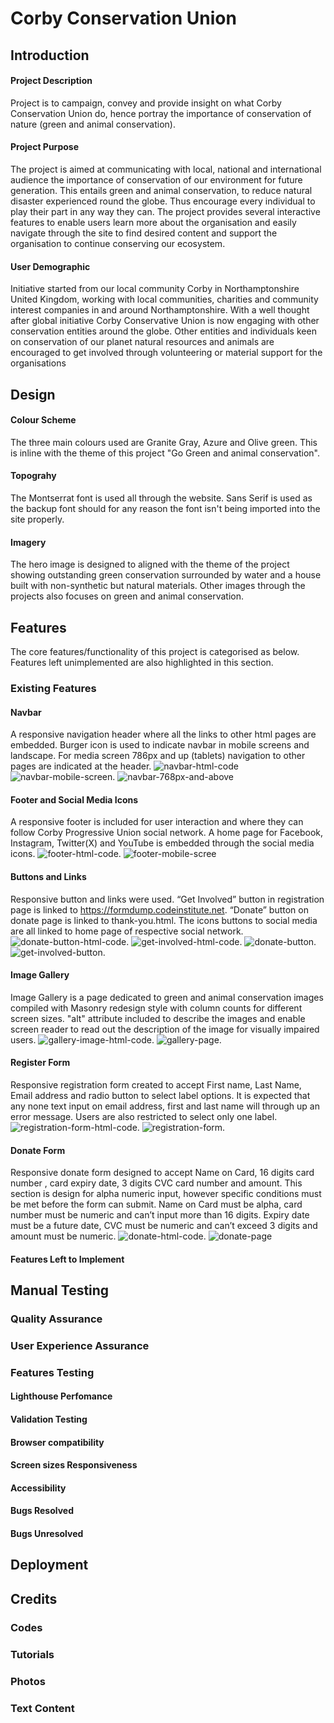 # Corby Conservation Union
## Introduction
#### Project Description
Project is to campaign, convey and provide insight on what Corby Conservation Union do, hence portray the importance of conservation of nature (green and animal conservation).
#### Project Purpose
The project is aimed at communicating with local, national and international audience the importance of conservation of our environment for future generation. This entails green and animal conservation, to reduce natural disaster experienced round the globe. Thus encourage every individual to play their part in any way they can.
The project provides several interactive features to enable users learn more about the organisation and easily navigate through the site to find desired content and support the organisation to continue conserving our ecosystem.
#### User Demographic
Initiative started from our local community Corby in Northamptonshire United  Kingdom, working with local communities, charities and community interest companies in and around Northamptonshire.  With a well thought after global initiative Corby Conservative Union is now engaging with other conservation entities around the globe. Other entities and individuals keen on  conservation of our planet natural resources and animals are encouraged to get involved through volunteering or material support for the organisations
## Design
#### Colour Scheme
The three main colours used are Granite Gray, Azure and Olive green. This is inline with the theme of this project "Go Green and animal conservation".
#### Topograhy
The Montserrat font is used  all through the website. Sans Serif is used as the backup font should for any reason the font isn't being imported into the site properly.
#### Imagery
The hero image is designed to aligned with the theme of the project showing outstanding green conservation surrounded by water and a house built with non-synthetic but  natural materials. Other images through the projects also focuses on green and animal  conservation.
## Features
The  core features/functionality of  this project is categorised as below. Features left unimplemented are also highlighted in this section.
### Existing Features
#### Navbar
A responsive navigation header where all the links to other html pages are embedded. Burger icon is used to indicate  navbar in mobile screens and landscape. For media screen 786px and up (tablets) navigation to other pages are indicated at the header. ![navbar-html-code](./assets/images/readme-images/navbar-html-code.jpg) ![navbar-mobile-screen](./assets/images/readme-images/navbar.jpg). ![navbar-768px-and-above](./assets/images/readme-images/navbar%20tablets.jpg)
#### Footer and Social Media Icons
A responsive footer is included for user interaction and where they can follow Corby Progressive Union social network. A home page for Facebook, Instagram, Twitter(X) and YouTube is embedded through the social media icons. ![footer-html-code](./assets/images/readme-images/gallery-html-code.jpg). ![footer-mobile-scree](./assets/images/readme-images/footer-mobile-screen.jpg)
#### Buttons and Links
Responsive button and links were used. “Get Involved” button in registration page is linked to https://formdump.codeinstitute.net. “Donate” button on donate page is linked to thank-you.html. The icons buttons to social media are all linked to home page of respective social network. ![donate-button-html-code](./assets/images/readme-images/donate-button-html-code.jpg). ![get-involved-html-code](./assets/images/readme-images/get-involved-html-code.jpg). ![donate-button](./assets/images/readme-images/donate-button.jpg). ![get-involved-button](./assets/images/readme-images/get-involved-button.jpg).
#### Image Gallery
Image Gallery is a page dedicated to green and animal conservation images compiled with Masonry redesign style with column counts for different screen sizes. "alt" attribute included to describe the images and enable screen reader to read out the description of the image for visually impaired users. ![gallery-image-html-code](./assets/images/readme-images/gallery-html-code.jpg). ![gallery-page](./assets/images/readme-images/gallery-page.jpg).
#### Register Form
Responsive registration form created to accept First name, Last Name, Email address and radio button to select label options. It is expected that any none text input on email address, first and last name will through up an error message. Users are also restricted to select only one label. ![registration-form-html-code](./assets/images/readme-images/registration-form-html-code.jpg). ![registration-form](./assets/images/readme-images/registration-form.jpg).
#### Donate Form
Responsive donate form designed to accept Name on Card, 16 digits card number , card expiry date, 3 digits CVC card number and amount. This section is design for alpha numeric input, however  specific conditions must be met before the form can submit. Name on Card must be alpha, card number must be numeric and can’t input more than 16 digits. Expiry date must be a future date, CVC must be numeric and can’t exceed 3 digits and amount must be numeric. ![donate-html-code](./assets/images/readme-images/donate-html-code.jpg). ![donate-page](./assets/images/readme-images/donate-page.jpg)
#### Features Left to Implement
## Manual Testing
### Quality Assurance
### User Experience Assurance
### Features Testing
#### Lighthouse Perfomance
#### Validation Testing
#### Browser compatibility
#### Screen sizes Responsiveness
#### Accessibility
#### Bugs Resolved
#### Bugs Unresolved
## Deployment
## Credits
### Codes
### Tutorials
### Photos
### Text Content